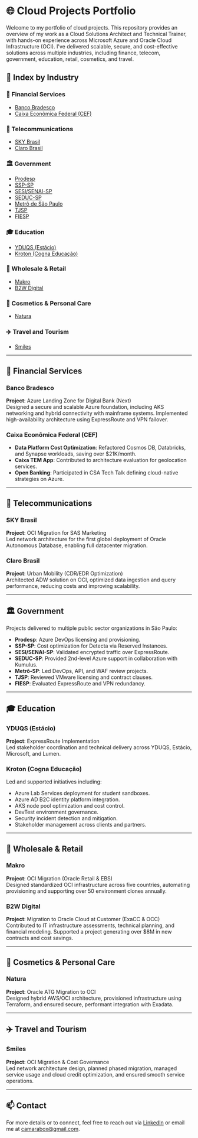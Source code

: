 # 🌐 Cloud Projects Portfolio

Welcome to my portfolio of cloud projects. This repository provides an overview of my work as a Cloud Solutions Architect and Technical Trainer, with hands-on experience across Microsoft Azure and Oracle Cloud Infrastructure (OCI). I've delivered scalable, secure, and cost-effective solutions across multiple industries, including finance, telecom, government, education, retail, cosmetics, and travel.

## 🔎 Index by Industry

### 💼 Financial Services
- [Banco Bradesco](#banco-bradesco)
- [Caixa Econômica Federal (CEF)](#caixa-econômica-federal-cef)

### 📡 Telecommunications
- [SKY Brasil](#sky-brasil)
- [Claro Brasil](#claro-brasil)

### 🏛️ Government
- [Prodesp](#prodesp)
- [SSP-SP](#ssp-sp)
- [SESI/SENAI-SP](#sesisenai-sp)
- [SEDUC-SP](#seduc-sp)
- [Metrô de São Paulo](#metrô-de-são-paulo)
- [TJSP](#tjsp)
- [FIESP](#fiesp)

### 🎓 Education
- [YDUQS (Estácio)](#yduqs-estácio)
- [Kroton (Cogna Educação)](#kroton-cogna-educação)

### 🛒 Wholesale & Retail
- [Makro](#makro)
- [B2W Digital](#b2w-digital)

### 💄 Cosmetics & Personal Care
- [Natura](#natura)

### ✈️ Travel and Tourism
- [Smiles](#smiles)


---

## 💼 Financial Services

### **Banco Bradesco**
**Project**: Azure Landing Zone for Digital Bank (Next)  
Designed a secure and scalable Azure foundation, including AKS networking and hybrid connectivity with mainframe systems. Implemented high-availability architecture using ExpressRoute and VPN failover.

### **Caixa Econômica Federal (CEF)**
- **Data Platform Cost Optimization**: Refactored Cosmos DB, Databricks, and Synapse workloads, saving over $21K/month.
- **Caixa TEM App**: Contributed to architecture evaluation for geolocation services.
- **Open Banking**: Participated in CSA Tech Talk defining cloud-native strategies on Azure.

---

## 📡 Telecommunications

### **SKY Brasil**
**Project**: OCI Migration for SAS Marketing  
Led network architecture for the first global deployment of Oracle Autonomous Database, enabling full datacenter migration.

### **Claro Brasil**
**Project**: Urban Mobility (CDR/EDR Optimization)  
Architected ADW solution on OCI, optimized data ingestion and query performance, reducing costs and improving scalability.

---

## 🏛️ Government

Projects delivered to multiple public sector organizations in São Paulo:
- **Prodesp**: Azure DevOps licensing and provisioning.
- **SSP-SP**: Cost optimization for Detecta via Reserved Instances.
- **SESI/SENAI-SP**: Validated encrypted traffic over ExpressRoute.
- **SEDUC-SP**: Provided 2nd-level Azure support in collaboration with Kumulus.
- **Metrô-SP**: Led DevOps, API, and WAF review projects.
- **TJSP**: Reviewed VMware licensing and contract clauses.
- **FIESP**: Evaluated ExpressRoute and VPN redundancy.

---

## 🎓 Education

### **YDUQS (Estácio)**
**Project**: ExpressRoute Implementation  
Led stakeholder coordination and technical delivery across YDUQS, Estácio, Microsoft, and Lumen.

### **Kroton (Cogna Educação)**
Led and supported initiatives including:
- Azure Lab Services deployment for student sandboxes.
- Azure AD B2C identity platform integration.
- AKS node pool optimization and cost control.
- DevTest environment governance.
- Security incident detection and mitigation.
- Stakeholder management across clients and partners.

---

## 🛒 Wholesale & Retail

### **Makro**
**Project**: OCI Migration (Oracle Retail & EBS)  
Designed standardized OCI infrastructure across five countries, automating provisioning and supporting over 50 environment clones annually.

### **B2W Digital**
**Project**: Migration to Oracle Cloud at Customer (ExaCC & OCC)  
Contributed to IT infrastructure assessments, technical planning, and financial modeling. Supported a project generating over $8M in new contracts and cost savings.

---

## 💄 Cosmetics & Personal Care

### **Natura**
**Project**: Oracle ATG Migration to OCI  
Designed hybrid AWS/OCI architecture, provisioned infrastructure using Terraform, and ensured secure, performant integration with Exadata.

---

## ✈️ Travel and Tourism

### **Smiles**
**Project**: OCI Migration & Cost Governance  
Led network architecture design, planned phased migration, managed service usage and cloud credit optimization, and ensured smooth service operations.

---

## 📫 Contact

For more details or to connect, feel free to reach out via [LinkedIn](https://www.linkedin.com/in/renatocamara) or email me at camarabox@gmail.com.

